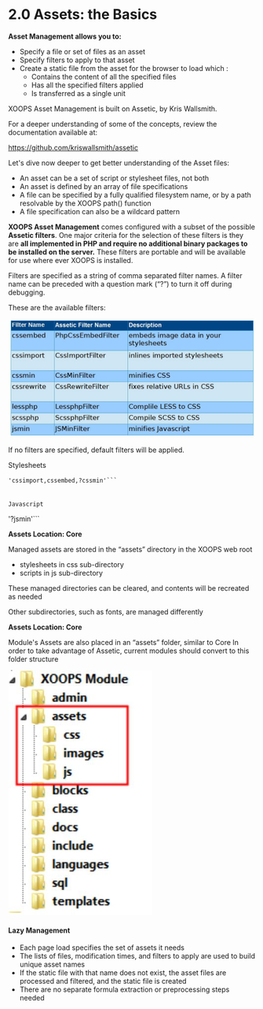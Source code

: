 # 2.0 Assets: the Basics

**Asset Management allows you to:**

* Specify a file or set of files as an asset
* Specify filters to apply to that asset
* Create a static file from the asset for the browser to load which :
    * Contains the content of all the specified files
    * Has all the specified filters applied
    * Is transferred as a single unit


XOOPS Asset Management is built on Assetic, by Kris Wallsmith. 

For a deeper understanding of some of the concepts, review the documentation available at:

https://github.com/kriswallsmith/assetic

Let's dive now deeper to get better understanding of the Asset files:

* An asset can be a set of script or stylesheet files, not both
* An asset is defined by an array of file specifications
* A file can be specified by a fully qualified filesystem name, or by a path resolvable by the XOOPS path() function
* A file specification can also be a wildcard pattern


**XOOPS Asset Management** comes configured with a subset of the possible **Assetic filters**. One major criteria for the selection of these filters is they are **all implemented in PHP and require no additional binary packages to be installed on the server.** These filters are portable and will be available for use where ever XOOPS is installed. 

Filters are specified as a string of comma separated filter names.  A filter name can be preceded with a question mark (“?”) to turn it off during debugging.

These are the available filters:

![logoModule.png](../assets/2015-05-25_103546.jpg)

If no filters are specified, default filters will be applied.

Stylesheets
```
'cssimport,cssembed,?cssmin'```


Javascript
```
'?jsmin'```

**Assets Location: Core**

Managed assets are stored in the “assets” directory in the XOOPS web root
* stylesheets in css sub-directory
* scripts in js sub-directory

These managed directories can be cleared, and contents will be recreated as needed

Other subdirectories, such as fonts, are managed differently

**Assets Location: Core**

Module's Assets are also placed in an “assets” folder, similar to Core
In order to take advantage of Assetic, current modules should convert to this folder structure 

![logoModule.png](../assets/2015-05-25_103739.jpg)

#### Lazy Management

* Each page load specifies the set of assets it needs
* The lists of files, modification times, and filters to apply are used to build unique asset names
* If the static file with that name does not exist, the asset files are processed and filtered, and the static file is created
* There are no separate formula extraction or preprocessing steps needed


